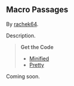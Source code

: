 ## Macro Passages

By [rachek64](https://github.com/rachek64).

Description.

> **Get the Code**
>
> - [Minified](https://github.com/ChapelR/harlowe-macro-api/blob/master/examples/third-party/minified/macro-passages.min.js) 
> - [Pretty](https://github.com/ChapelR/harlowe-macro-api/blob/master/examples/third-party/macro-passages.js)

Coming soon.